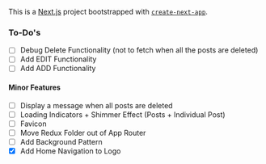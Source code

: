 This is a [Next.js](https://nextjs.org/) project bootstrapped with [`create-next-app`](https://github.com/vercel/next.js/tree/canary/packages/create-next-app).


### To-Do's
- [ ] Debug Delete Functionality (not to fetch when all the posts are deleted)
- [ ] Add EDIT Functionality
- [ ] Add ADD Functionality

#### Minor Features
- [ ] Display a message when all posts are deleted
- [ ] Loading Indicators + Shimmer Effect (Posts + Individual Post)
- [ ] Favicon
- [ ] Move Redux Folder out of App Router
- [ ] Add Background Pattern
- [x] Add Home Navigation to Logo
